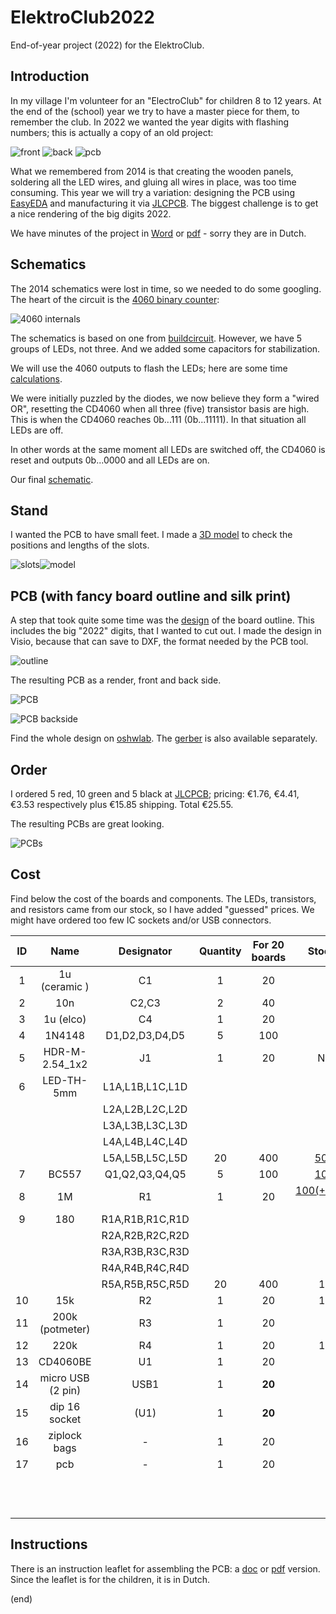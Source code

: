 # ElektroClub2022

End-of-year project (2022) for the ElektroClub.


## Introduction

In my village I'm volunteer for an "ElectroClub" for children 8 to 12 years.
At the end of the (school) year we try to have a master piece for them, to remember the club.
In 2022 we wanted the year digits with flashing numbers; this is actually a copy of an old project:

![front](2014-front.jpg) ![back](2014-back.jpg) ![pcb](2014-pcb.jpg)

What we remembered from 2014 is that creating the wooden panels, soldering all the LED wires, 
and gluing all wires in place, was too time consuming.
This year we will try a variation: designing the PCB using [EasyEDA](https://easyeda.com)
and manufacturing it via [JLCPCB](https://jlcpcb.com/). 
The biggest challenge is to get a nice rendering of the big digits 2022.

We have minutes of the project in [Word](ElektroClub2022-plan.docx) or [pdf](ElektroClub2022-plan.pdf) - sorry they are in Dutch.


## Schematics

The 2014 schematics were lost in time, so we needed to do some googling.
The heart of the circuit is the [4060 binary counter](https://www.ti.com/lit/ds/symlink/cd4060b.pdf):

![4060 internals](CD4060-internals.png)

The schematics is based on one from [buildcircuit](https://www.buildcircuit.com/diy-kit-8-happy-birthday-led-flashing-diy-kit-using-cd4060-and-music-chip/).
However, we have 5 groups of LEDs, not three. And we added some capacitors for stabilization.

We will use the 4060 outputs to flash the LEDs; here are some time [calculations](timing.xlsx).

We were initially puzzled by the diodes, we now believe they form a "wired OR", 
resetting the CD4060 when all three (five) transistor basis are high.
This is when the CD4060 reaches 0b...111 (0b...11111). 
In that situation all LEDs are off. 

In other words at the same moment all LEDs are switched off, 
the CD4060 is reset and outputs 0b...0000 and all LEDs are on.

Our final [schematic](schematic.pdf).


## Stand

I wanted the PCB to have small feet.
I made a [3D model](standmodel) to check the positions and lengths of the slots.

![slots](standmodel/concept.png)![model](standmodel/feet-slanted.png)


## PCB (with fancy board outline and silk print)

A step that took quite some time was the [design](pcboutline) of the board outline.
This includes the big "2022" digits, that I wanted to cut out.
I made the design in Visio, because that can save to DXF, the format needed by the PCB tool.

![outline](pcboutline/outline.png)

The resulting PCB as a render, front and back side.

![PCB](pcb.png)

![PCB backside](pcb-back.png)

Find the whole design on [oshwlab](https://oshwlab.com/maartenpennings/elektroclub2022).
The [gerber](Gerber_ElektroClub2022_pcb.zip) is also available separately.


## Order

I ordered 5 red, 10 green and 5 black at [JLCPCB](https://jlcpcb.com/); 
pricing: €1.76, €4.41, €3.53 respectively plus €15.85 shipping. Total €25.55.

The resulting PCBs are great looking. 

![PCBs](2022-all.jpg)


## Cost 

Find below the cost of the boards and components.
The LEDs, transistors, and resistors came from our stock, so I have added "guessed" prices.
We might have ordered too few IC sockets and/or USB connectors.

  | ID |      Name	     | Designator      |Quantity | For 20 boards | Stock (guessed) | Ordered  |
  |:--:|:---------------:|:---------------:|:-------:|:-------------:|:---------------:|:--------:|
  |  1 |  1u (ceramic )  | C1              | 1       |       20      |                 | [100(+100) for €3.02](https://www.aliexpress.com/item/1005001715033995.html) |
  |  2 |      10n        | C2,C3           | 2       |       40      |                 | 100 with (1) |
  |  3 |   1u (elco)     | C4              | 1       |       20      |                 | [50 for €1.90](https://www.aliexpress.com/item/1005002842732971.html) |
  |  4 |     1N4148      | D1,D2,D3,D4,D5  | 5       |      100      |                 | [200 for €2.01](https://www.aliexpress.com/item/1005003540554760.html) |
  |  5 | HDR-M-2.54_1x2  | J1              | 1       |       20      |    Not mounted  | Not mounted |
  |  6 | LED-TH-5mm      | L1A,L1B,L1C,L1D |         |               |                 | |
  |    |                 | L2A,L2B,L2C,L2D |         |               |                 | |
  |    |                 | L3A,L3B,L3C,L3D |         |               |                 | |
  |    |                 | L4A,L4B,L4C,L4D |         |               |                 | |
  |    |                 | L5A,L5B,L5C,L5D | 20      |      400      | [500 for €4.66](https://www.aliexpress.com/item/1005003483614644.html) | |
  |  7 |     BC557       | Q1,Q2,Q3,Q4,Q5  | 5       |      100      | [100 for €2.24](https://www.aliexpress.com/item/32868211649.html) | |
  |  8 |       1M        | R1              | 1       |       20      | [100(+100+100+100) for €3.80](https://www.aliexpress.com/item/32979849787.html) | |
  |  9 |      180        | R1A,R1B,R1C,R1D |         |               |                 | |
  |    |                 | R2A,R2B,R2C,R2D |         |               |                 | |
  |    |                 | R3A,R3B,R3C,R3D |         |               |                 | |
  |    |                 | R4A,R4B,R4C,R4D |         |               |                 | |
  |    |                 | R5A,R5B,R5C,R5D | 20      |      400      |    100 with (8) | |
  | 10 |      15k        | R2              | 1       |       20      |    100 with (8) | |
  | 11 | 200k (potmeter) | R3              | 1       |       20      |                 | [25 for €5.48](https://www.aliexpress.com/item/32783054938.html) |
  | 12 |     220k        | R4              | 1       |       20      |    100 with (8) | |
  | 13 |   CD4060BE      | U1              | 1       |       20      |                 | [30 for €2.52](https://www.aliexpress.com/item/1005001345739246.html) |
  | 14 |micro USB (2 pin)| USB1            | 1       |     **20**    |                 | [**20** for €2.00](https://www.aliexpress.com/item/32931657320.html) |
  | 15 |  dip 16 socket  | (U1)            | 1       |     **20**    |                 | [**20** for €1.75](https://www.aliexpress.com/item/1005001403007175.html) |
  | 16 |  ziplock bags   | -               | 1       |       20      |                 | [100 for €3.64](https://www.aliexpress.com/item/1005003813481837.html) |
  | 17 |      pcb        | -               | 1       |       20      |                 | [20 for €25.55](https://oshwlab.com/maartenpennings/elektroclub2022) |
  |    |                 |                 |         |               |          €10.70 | **€47.87** |
  |    |                 |                 |         |               |                 | €58.57 (**€2.93/piece**) |


## Instructions

There is an instruction leaflet for assembling the PCB:
a [doc](ElektroClub2022-manual.docx) or [pdf](ElektroClub2022-manual.pdf) version.
Since the leaflet is for the children, it is in Dutch.

(end)
